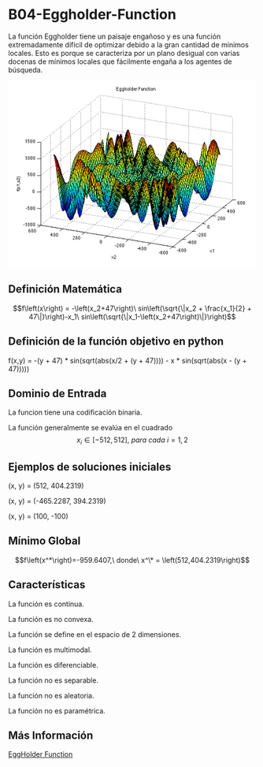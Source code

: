 # B04-Eggholder-Function

La función Eggholder tiene un paisaje engañoso y es una función extremadamente difícil de optimizar debido a la gran cantidad de mínimos locales. Esto es porque se caracteriza por un plano desigual con varias docenas de mínimos locales que fácilmente engaña a los agentes de búsqueda.


![Grafo de ejemplo](eggholder.png)

## Definición Matemática 

$$f\left(x\right) = -\left(x_2+47\right)\ sin\left(\sqrt{\|x_2 + \frac{x_1}{2} + 47\|}\right)-x_1\ sin\left(\sqrt{\|x_1-\left(x_2+47\right)\|}\right)$$


## Definición de la función objetivo en python
f(x,y) = -(y + 47) * sin(sqrt(abs(x/2 + (y + 47)))) - x * sin(sqrt(abs(x - (y + 47)))))


## Dominio de Entrada

La funcion tiene una codificación binaria.

La función generalmente se evalúa en el cuadrado
$$x_i\in[-512,512],\ para\ cada\ i=1,2$$

## Ejemplos de soluciones iniciales
(x, y) = (512, 404.2319)

(x, y) = (-465.2287, 394.2319)

(x, y) = (100, -100)

## Mínimo Global

$$f\left(x^*\right)=-959.6407,\ donde\ x^\* = \left(512,404.2319\right)$$

## Características

La función es continua.

La función es no convexa.

La función se define en el espacio de 2 dimensiones.

La función es multimodal.

La función es diferenciable.

La función no es separable.

La función no es aleatoria.

La función no es paramétrica.

## Más Información

[EggHolder Function](https://www.sfu.ca/~ssurjano/egg.html)

